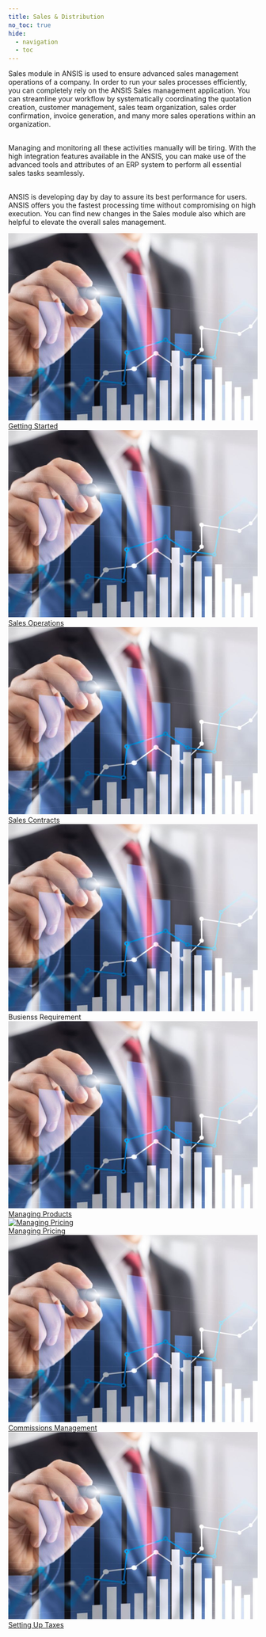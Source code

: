 ```yaml
---
title: Sales & Distribution
no_toc: true
hide:
  - navigation
  - toc
---
```


<div class="p-7">
Sales module in ANSIS is used to ensure advanced sales management operations of a company. In order to run your sales processes efficiently, you can completely rely on the ANSIS Sales management application. You can streamline your workflow by systematically coordinating the quotation creation, customer management, sales team organization, sales order confirmation, invoice generation, and many more sales operations within an organization. 
<br /><br />

Managing and monitoring all these activities manually will be tiring. With the high integration features available in the ANSIS, you can make use of the advanced tools and attributes of an ERP system to perform all essential sales tasks seamlessly.
<br /><br />

ANSIS is developing day by day to assure its best performance for users. ANSIS offers you the fastest processing time without compromising on high execution. You can find new changes in the Sales module also which are helpful to elevate the overall sales management. 
</div>

<section>
<!-- This example requires Tailwind CSS v2.0+ -->
<div class="relative bg-white overflow-hidden">
 <div class="p-7 grid grid-cols-1 sm:grid-cols-1 md:grid-cols-5 lg:grid-cols-5 xl:grid-cols-5 gap-5">
    <a href="01_getting_started" class="rounded overflow-hidden shadow-lg">
      <img class="w-full" src="assets/sales.jpg" alt="Platform">
      <div class="px-6 py-2">
        <div class="font-regular text-l mb-2" >Getting Started</div>
      </div>
    </a>
    <a href="01_getting_started" class="rounded overflow-hidden shadow-lg">
      <img class="w-full" src="assets/sales.jpg" alt="Platform">
      <div class="px-6 py-2">
        <div class="font-regular text-l mb-2" >Sales Operations</div>
      </div>
    </a>
    <a href="01_getting_started" class="rounded overflow-hidden shadow-lg">
      <img class="w-full" src="assets/sales.jpg" alt="Platform">
      <div class="px-6 py-2">
        <div class="font-regular text-l mb-2" >Sales Contracts</div>
      </div>
    </a>
      <img class="w-full" src="assets/sales.jpg" alt="Platform">
      <div class="px-6 py-2">
        <div class="font-regular text-l mb-2" >Busienss Requirement</div>
      </div>
    </a>
    <a href="05_managing_products" class="rounded overflow-hidden shadow-lg">
      <img class="w-full" src="assets/sales.jpg" alt="Managing Products">
      <div class="px-6 py-2">
        <div class="font-regular text-l mb-2" >Managing Products</div>
      </div>
    </a>
    <a href="06_managing_pricing" class="rounded overflow-hidden shadow-lg">
      <img class="w-full" src="assets/sales.jpgg" alt="Managing Pricing">
      <div class="px-6 py-2">
        <div class="font-regular text-l mb-2" >Managing Pricing</div>
      </div>
    </a>
    <a href="01_getting_started" class="rounded overflow-hidden shadow-lg">
      <img class="w-full" src="assets/sales.jpg" alt="Platform">
      <div class="px-6 py-2">
        <div class="font-regular text-l mb-2" >Commissions Management</div>
      </div>
    </a>
    <a href="01_getting_started" class="rounded overflow-hidden shadow-lg">
      <img class="w-full" src="assets/sales.jpg" alt="Platform">
      <div class="px-6 py-2">
        <div class="font-regular text-l mb-2" >Setting Up Taxes</div>
      </div>
    </a>
</div>
</section>
